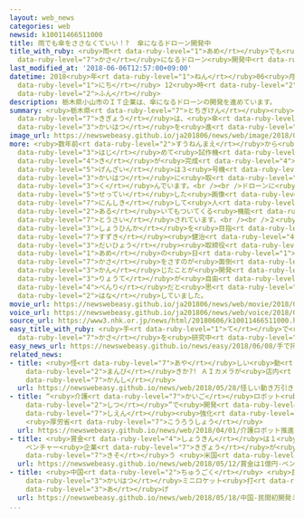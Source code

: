 ```yaml
---
layout: web_news
categories: web
newsid: k10011466511000
title: 雨でも傘をささなくていい！?  傘になるドローン開発中
title_with_ruby: <ruby>雨<rt data-ruby-level="1">あめ</rt></ruby>でも<ruby>傘<rt data-ruby-level="7">かさ</rt></ruby>をささなくていい！?  <ruby>傘<rt
  data-ruby-level="7">かさ</rt></ruby>になるドローン<ruby>開発中<rt data-ruby-level="3">かいはつちゅう</rt></ruby>
last_modified_at: '2018-06-06T12:57:00+09:00'
datetime: 2018<ruby>年<rt data-ruby-level="1">ねん</rt></ruby>06<ruby>月<rt data-ruby-level="1">がつ</rt></ruby>06<ruby>日<rt
  data-ruby-level="1">にち</rt></ruby> 12<ruby>時<rt data-ruby-level="2">じ</rt></ruby>57<ruby>分<rt
  data-ruby-level="2">ふん</rt></ruby>
description: 栃木県小山市のＩＴ企業は、傘になるドローンの開発を進めています。
summary: <ruby>栃木県<rt data-ruby-level="7">とちぎけん</rt></ruby><ruby>小山市<rt data-ruby-level="2">おやまし</rt></ruby>のＩＴ<ruby>企業<rt
  data-ruby-level="7">きぎょう</rt></ruby>は、<ruby>傘<rt data-ruby-level="7">かさ</rt></ruby>になるドローンの<ruby>開発<rt
  data-ruby-level="3">かいはつ</rt></ruby>を<ruby>進<rt data-ruby-level="3">すす</rt></ruby>めています。
image_url: https://newswebeasy.github.io/ja201806/news/web/image/2018/06/06/K10011466511_1806061249_1806061257_01_02.jpg
more: <ruby>数年前<rt data-ruby-level="2">すうねんまえ</rt></ruby>から<ruby>開発<rt data-ruby-level="3">かいはつ</rt></ruby>を<ruby>始<rt
  data-ruby-level="3">はじ</rt></ruby>めて<ruby>試作機<rt data-ruby-level="4">しさくき</rt></ruby>２<ruby>機<rt
  data-ruby-level="4">き</rt></ruby>が<ruby>完成<rt data-ruby-level="4">かんせい</rt></ruby>し、<ruby>現在<rt
  data-ruby-level="5">げんざい</rt></ruby>は３<ruby>号機<rt data-ruby-level="4">ごうき</rt></ruby>の<ruby>開発<rt
  data-ruby-level="3">かいはつ</rt></ruby>に<ruby>取<rt data-ruby-level="3">と</rt></ruby>り<ruby>組<rt
  data-ruby-level="3">く</rt></ruby>んでいます。<br /><br />ドローンに<ruby>付<rt data-ruby-level="4">つ</rt></ruby>いているカメラがあらかじめ<ruby>設定<rt
  data-ruby-level="5">せってい</rt></ruby>した<ruby>画像<rt data-ruby-level="5">がぞう</rt></ruby>を<ruby>認識<rt
  data-ruby-level="7">にんしき</rt></ruby>して<ruby>人<rt data-ruby-level="1">ひと</rt></ruby>が<ruby>歩<rt
  data-ruby-level="2">ある</rt></ruby>いてもついてくる<ruby>機能<rt data-ruby-level="5">きのう</rt></ruby>も<ruby>搭載<rt
  data-ruby-level="7">とうさい</rt></ruby>されています。<br /><br />２<ruby>年後<rt data-ruby-level="2">ねんご</rt></ruby>の<ruby>商品化<rt
  data-ruby-level="3">しょうひんか</rt></ruby>を<ruby>目指<rt data-ruby-level="3">めざ</rt></ruby>しているということで、「アサヒパワーサービス」の<ruby>鈴木<rt
  data-ruby-level="7">すずき</rt></ruby><ruby>健治<rt data-ruby-level="4">けんじ</rt></ruby><ruby>代表<rt
  data-ruby-level="3">だいひょう</rt></ruby><ruby>取締役<rt data-ruby-level="7">とりしまりやく</rt></ruby>は「<ruby>雨<rt
  data-ruby-level="1">あめ</rt></ruby>の<ruby>日<rt data-ruby-level="1">ひ</rt></ruby>に<ruby>傘<rt
  data-ruby-level="7">かさ</rt></ruby>をさすのが<ruby>面倒<rt data-ruby-level="7">めんどう</rt></ruby>だと<ruby>感<rt
  data-ruby-level="3">かん</rt></ruby>じたことが<ruby>開発<rt data-ruby-level="3">かいはつ</rt></ruby>のきっかけでした。<ruby>両手<rt
  data-ruby-level="3">りょうて</rt></ruby>が<ruby>自由<rt data-ruby-level="3">じゆう</rt></ruby>になればきっと<ruby>便利<rt
  data-ruby-level="4">べんり</rt></ruby>だと<ruby>思<rt data-ruby-level="2">おも</rt></ruby>います」と<ruby>話<rt
  data-ruby-level="2">はな</rt></ruby>していました。
movie_url: https://newswebeasy.github.io/ja201806/news/web/movie/2018/06/06/k10011466511_201806061544_201806061548.mp4
voice_url: https://newswebeasy.github.io/ja201806/news/web/voice/2018/06/06/k10011466511_201806061544_201806061548.mp3
source_url: https://www3.nhk.or.jp/news/html/20180606/k10011466511000.html
easy_title_with_ruby: <ruby>手<rt data-ruby-level="1">て</rt></ruby>で<ruby>持<rt data-ruby-level="3">も</rt></ruby>たなくてもいいドローンの<ruby>傘<rt
  data-ruby-level="7">かさ</rt></ruby>を<ruby>研究中<rt data-ruby-level="3">けんきゅうちゅう</rt></ruby>
easy_news_url: https://newswebeasy.github.io/news/easy/2018/06/08/手で持たなくてもいいドローンの傘を研究中
related_news:
- title: <ruby>怪<rt data-ruby-level="7">あや</rt></ruby>しい<ruby>動<rt data-ruby-level="3">うご</rt></ruby>き…<ruby>万引<rt
    data-ruby-level="2">まんび</rt></ruby>きか?! ＡＩカメラが<ruby>店内<rt data-ruby-level="2">てんない</rt></ruby><ruby>監視<rt
    data-ruby-level="7">かんし</rt></ruby>
  url: https://newswebeasy.github.io/news/web/2018/05/28/怪しい動き万引きか-AIカメラが店内監視
- title: “<ruby>介護<rt data-ruby-level="7">かいご</rt></ruby>ロボット<ruby>推進<rt data-ruby-level="6">すいしん</rt></ruby><ruby>室<rt
    data-ruby-level="2">しつ</rt></ruby>”で<ruby>開発<rt data-ruby-level="3">かいはつ</rt></ruby>メーカー<ruby>支援<rt
    data-ruby-level="7">しえん</rt></ruby><ruby>強化<rt data-ruby-level="3">きょうか</rt></ruby>
    <ruby>厚労省<rt data-ruby-level="7">こうろうしょう</rt></ruby>
  url: https://newswebeasy.github.io/news/web/2018/04/01/介護ロボット推進室で開発メーカー支援強化-厚労省
- title: <ruby>賞金<rt data-ruby-level="4">しょうきん</rt></ruby>は１<ruby>億円<rt data-ruby-level="4">おくえん</rt></ruby>
    ベンチャー<ruby>企業<rt data-ruby-level="7">きぎょう</rt></ruby>が<ruby>新<rt data-ruby-level="2">しん</rt></ruby>ビジネスのアイデア<ruby>競<rt
    data-ruby-level="7">きそ</rt></ruby>う <ruby>米国<rt data-ruby-level="2">べいこく</rt></ruby>
  url: https://newswebeasy.github.io/news/web/2018/05/12/賞金は1億円-ベンチャー企業が新ビジネスのアイデア競う-米国
- title: <ruby>中国<rt data-ruby-level="2">ちゅうごく</rt></ruby> <ruby>民間初<rt data-ruby-level="4">みんかんはつ</rt></ruby><ruby>開発<rt
    data-ruby-level="3">かいはつ</rt></ruby>ミニロケット<ruby>打<rt data-ruby-level="3">う</rt></ruby>ち<ruby>上<rt
    data-ruby-level="3">あ</rt></ruby>げ
  url: https://newswebeasy.github.io/news/web/2018/05/18/中国-民間初開発ミニロケット打ち上げ
...
```

